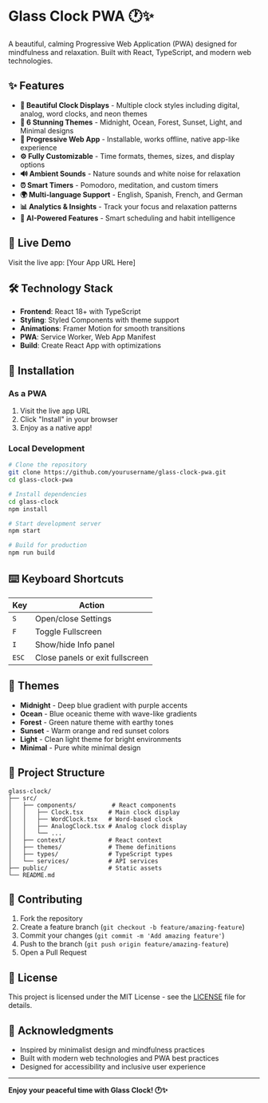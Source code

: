 # Glass Clock PWA 🕐✨

A beautiful, calming Progressive Web Application (PWA) designed for mindfulness and relaxation. Built with React, TypeScript, and modern web technologies.

## ✨ Features

- **🎯 Beautiful Clock Displays** - Multiple clock styles including digital, analog, word clocks, and neon themes
- **🎨 6 Stunning Themes** - Midnight, Ocean, Forest, Sunset, Light, and Minimal designs
- **📱 Progressive Web App** - Installable, works offline, native app-like experience
- **⚙️ Fully Customizable** - Time formats, themes, sizes, and display options
- **🔊 Ambient Sounds** - Nature sounds and white noise for relaxation
- **⏰ Smart Timers** - Pomodoro, meditation, and custom timers
- **🌍 Multi-language Support** - English, Spanish, French, and German
- **📊 Analytics & Insights** - Track your focus and relaxation patterns
- **🤖 AI-Powered Features** - Smart scheduling and habit intelligence

## 🚀 Live Demo

Visit the live app: [Your App URL Here]

## 🛠️ Technology Stack

- **Frontend**: React 18+ with TypeScript
- **Styling**: Styled Components with theme support
- **Animations**: Framer Motion for smooth transitions
- **PWA**: Service Worker, Web App Manifest
- **Build**: Create React App with optimizations

## 📱 Installation

### As a PWA
1. Visit the live app URL
2. Click "Install" in your browser
3. Enjoy as a native app!

### Local Development
```bash
# Clone the repository
git clone https://github.com/yourusername/glass-clock-pwa.git
cd glass-clock-pwa

# Install dependencies
cd glass-clock
npm install

# Start development server
npm start

# Build for production
npm run build
```

## ⌨️ Keyboard Shortcuts

| Key | Action |
|-----|--------|
| `S` | Open/close Settings |
| `F` | Toggle Fullscreen |
| `I` | Show/hide Info panel |
| `ESC` | Close panels or exit fullscreen |

## 🎨 Themes

- **Midnight** - Deep blue gradient with purple accents
- **Ocean** - Blue oceanic theme with wave-like gradients
- **Forest** - Green nature theme with earthy tones
- **Sunset** - Warm orange and red sunset colors
- **Light** - Clean light theme for bright environments
- **Minimal** - Pure white minimal design

## 🔧 Project Structure

```
glass-clock/
├── src/
│   ├── components/          # React components
│   │   ├── Clock.tsx       # Main clock display
│   │   ├── WordClock.tsx   # Word-based clock
│   │   ├── AnalogClock.tsx # Analog clock display
│   │   └── ...
│   ├── context/            # React context
│   ├── themes/             # Theme definitions
│   ├── types/              # TypeScript types
│   └── services/           # API services
├── public/                 # Static assets
└── README.md
```

## 🌟 Contributing

1. Fork the repository
2. Create a feature branch (`git checkout -b feature/amazing-feature`)
3. Commit your changes (`git commit -m 'Add amazing feature'`)
4. Push to the branch (`git push origin feature/amazing-feature`)
5. Open a Pull Request

## 📄 License

This project is licensed under the MIT License - see the [LICENSE](LICENSE) file for details.

## 🙏 Acknowledgments

- Inspired by minimalist design and mindfulness practices
- Built with modern web technologies and PWA best practices
- Designed for accessibility and inclusive user experience

---

**Enjoy your peaceful time with Glass Clock! 🕐✨** 